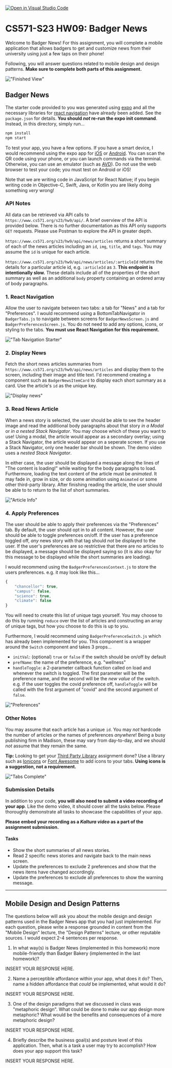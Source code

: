 [![Open in Visual Studio Code](https://classroom.github.com/assets/open-in-vscode-718a45dd9cf7e7f842a935f5ebbe5719a5e09af4491e668f4dbf3b35d5cca122.svg)](https://classroom.github.com/online_ide?assignment_repo_id=10800130&assignment_repo_type=AssignmentRepo)

# CS571-S23 HW09: Badger News

Welcome to Badger News! For this assignment, you will complete a mobile application that allows badgers to get and customize news from their university using just a few taps on their phone!

Following, you will answer questions related to mobile design and design patterns.  **Make sure to complete both parts of this assignment.**

!["Finished View"](figures/complete.png)

## Badger News

The starter code provided to you was generated using [expo](https://expo.dev/) and all the necessary libraries for [react navigation](https://reactnavigation.org/) have already been added. See the `package.json` for details. **You should *not* re-run the expo init command**. Instead, in this directory, simply run...

```bash
npm install
npm start
```

To test your app, you have a few options. If you have a smart device, I would recommend using the expo app for [iOS](https://apps.apple.com/us/app/expo-go/id982107779) or [Android](https://play.google.com/store/apps/details?id=host.exp.exponent&hl=en_US&gl=US). You can scan the QR code using your phone, or you can launch commands via the terminal. Otherwise, you can use an emulator (such as [AVD](https://developer.android.com/studio/run/emulator)). Do not use the web browser to test your code; you must test on Android or iOS!

Note that we are writing code in JavaScript for React Native; if you begin writing code in Objective-C, Swift, Java, or Kotlin you are likely doing something *very* wrong!

### API Notes

All data can be retrieved via API calls to `https://www.cs571.org/s23/hw9/api/`. A brief overview of the API is provided below. There is no further documentation as this API only supports `GET` requests. Please use Postman to explore the API in greater depth.

`https://www.cs571.org/s23/hw9/api/news/articles` returns a short summary of each of the news articles including an `id`, `img`, `title`, and `tags`. You may assume the `id` is unique for each article.

`https://www.cs571.org/s23/hw9/api/news/articles/:articleId` returns the details for a particular article id, e.g. `:articleId` as `3`. **This endpoint is intentionally slow.** These details include all of the properties of the short summary as well as an additional `body` property containing an ordered array of body paragraphs.

### 1. React Navigation
Allow the user to navigate between two tabs: a tab for "News" and a tab for "Preferences". I would recommend using a BottomTabNavigator in `BadgerTabs.js` to navigate between screens for `BadgerNewsScreen.js` and `BadgerPreferencesScreen.js`. You do not need to add any options, icons, or styling to the tabs. **You must use React Navigation for this requirement.**

!["Tab Navigation Starter"](figures/tabs_starter.png)

### 2. Display News

Fetch the short news articles summaries from `https://www.cs571.org/s23/hw9/api/news/articles` and display them to the screen, including their image and title text. I'd recommend creating a component such as `BadgerNewsItemCard` to display each short summary as a card. Use the article's `id` as the unique key.

!["Display news"](figures/complete.png)


### 3. Read News Article

When a news story is selected, the user should be able to see the header image and read the additional body paragraphs about that story *in a Modal* or *in a nested Stack Navigator*. You may choose which of these you want to use! Using a modal, the article would appear as a secondary overlay; using a Stack Navigator, the article would appear on a seperate screen. If you use a Stack Navigator, only one header bar should be shown. The demo video uses a *nested Stack Navigator*.

In either case, the user should be displayed a message along the lines of "The content is loading!" while waiting for the body paragraphs to load. Furthermore, loading the text content of the article must be *animated*. It may fade in, grow in size, or do some animation using `Animated` or some other third-party library. After finishing reading the article, the user should be able to to return to the list of short summaries.

!["Article Info"](figures/article_info.png)

### 4. Apply Preferences

The user should be able to apply their preferences via the "Preferences" tab. By default, the user should opt in to all content. However, the user should be able to toggle preferences on/off. If the user has a preference toggled off, *any* news story with that tag should *not* be displayed to the user. If the user's preferences are so restrictive that there are no articles to be displayed, a message should be displayed saying so (it is also okay for this message to be displayed while the short summaries are loading).

I would recommend using the `BadgerPreferencesContext.js` to store the users preferences. e.g. it may look like this...

```javascript
{
    "chancellor": true,
    "campus": false,
    "science": true,
    "climate": false
}
```

You will need to create this list of unique tags yourself. You may choose to do this by running `reduce` over the list of articles and constructing an array of unique tags, but how you choose to do this is up to you.

Furthermore, I would recommend using `BadgerPreferenceSwitch.js` which has already been implemented for you. This component is a wrapper around the `Switch` component and takes 3 props...

 - `initVal`: (optional) `true` or `false` if the switch should be on/off by default
 - `prefName`: the name of the preference, e.g. "wellness"
 - `handleToggle`: a 2-parameter callback function called on load and whenever the switch is toggled. The first parameter will be the preference name, and the second will be the *new value* of the switch. e.g. if the user toggles the covid preference off, `handleToggle` will be called with the first argument of "covid" and the second argument of `false`.


!["Preferences"](figures/prefs.png)

### Other Notes

You may assume that each article has a unique `id`. You may *not* hardcode the number of articles *or* the names of preferences *anywhere*! Being a busy publishing firm in Madison, these may vary from day-to-day, and we should *not* assume that they remain the same.

**Tip:** Looking to get your [Third Party Library](https://canvas.wisc.edu/courses/324228/assignments/1691946) assignment done? Use a library such as [Ionicons](https://ionic.io/ionicons) or [Font Awesome](https://fontawesome.com/) to add icons to your tabs. **Using icons is a suggestion, not a requirement.**

!["Tabs Complete"](figures/tabs.png)

### Submission Details
In addition to your code, **you will also need to submit a video recording of your app**. Like the demo video, it should cover all the tasks below. Please thoroughly demonstrate all tasks to showcase the capabilities of your app.

**Please embed your recording as a *Kaltura video* as a part of the assignment submission.**

#### Tasks 
 - Show the short summaries of all news stories.
 - Read 2 specific news stories and navigate back to the main news screen.
 - Update the preferences to exclude 2 preferences and show that the news items have changed accordingly.
 - Update the preferences to exclude all preferences to show the warning message.

___

## Mobile Design and Design Patterns

The questions below will ask you about the mobile design and design patterns used in the Badger News app that you had just implemented. For each question, please write a response grounded in content from the "Mobile Design" lecture, the "Design Patterns" lecture, or other reputable sources. I would expect 2-4 sentences per response.

1. In what way(s) is Badger News (implemented in this homework) more mobile-friendly than Badger Bakery (implemented in the last homework)?

INSERT YOUR RESPONSE HERE.

2. Name a perceptible affordance within your app, what does it do? Then, name a hidden affordance that *could* be implemented, what would it do?

INSERT YOUR RESPONSE HERE.

3. One of the design paradigms that we discussed in class was "metaphoric design". What could be done to make our app design more metaphoric? What would be the benefits and consequences of a more metaphoric design?

INSERT YOUR RESPONSE HERE.

4. Briefly describe the business goal(s) and posture level of this application. Then, what is a task a user may try to accomplish? How does your app support this task?

INSERT YOUR RESPONSE HERE.
